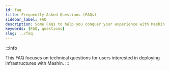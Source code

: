 ```yaml
---
id: faq
title: Frequently Asked Questions (FAQs)
sidebar_label: FAQ
description: Some FAQs to help you conquer your experience with Mashin.
keywords: [FAQ, questions]
slug: ../faq
---
```


:::info

This FAQ focuses on technical questions for users interested in deploying infrastructures with Mashin.
:::
